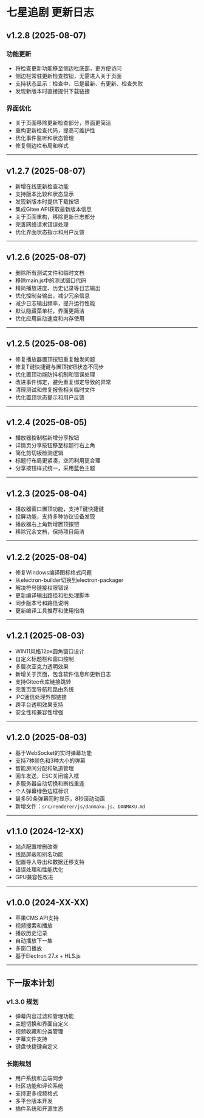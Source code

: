 # 七星追剧 更新日志

## v1.2.8 (2025-08-07)

### 功能更新

- 将检查更新功能移至侧边栏底部，更方便访问
- 侧边栏常驻更新检查按钮，无需进入关于页面
- 支持状态显示：检查中、已是最新、有更新、检查失败
- 发现新版本时直接提供下载链接

### 界面优化

- 关于页面移除更新检查部分，界面更简洁
- 重构更新检查代码，提高可维护性
- 优化事件监听和状态管理
- 修复侧边栏布局和样式

---

## v1.2.7 (2025-08-07)

- 新增在线更新检查功能
- 支持版本比较和状态显示
- 发现新版本时提供下载按钮
- 集成Gitee API获取最新版本信息
- 关于页面重构，移除更新日志部分
- 完善网络请求错误处理
- 优化界面状态指示和用户反馈

---

## v1.2.6 (2025-08-07)

- 删除所有测试文件和临时文档
- 移除main.js中的测试窗口代码
- 精简播放进度、历史记录等日志输出
- 优化控制台输出，减少冗余信息
- 减少日志输出频率，提升运行性能
- 默认隐藏菜单栏，界面更简洁
- 优化应用启动速度和内存使用

---

## v1.2.5 (2025-08-06)

- 修复播放器置顶按钮重复触发问题
- 修复T键快捷键与置顶按钮状态不同步
- 优化置顶功能防抖机制和错误处理
- 改进事件绑定，避免重复绑定导致的异常
- 清理测试和修复报告相关临时文件
- 优化置顶状态提示和用户反馈

---

## v1.2.4 (2025-08-05)

- 播放器控制栏新增分享按钮
- 详情页分享按钮移至标题行右上角
- 简化剪切板检测逻辑
- 标题行布局更紧凑，空间利用更合理
- 分享按钮样式统一，采用蓝色主题

---

## v1.2.3 (2025-08-04)

- 播放器窗口置顶功能，支持T键快捷键
- 投屏功能，支持多种协议设备发现
- 播放器右上角新增置顶按钮
- 移除冗余文档，保持项目简洁

---

## v1.2.2 (2025-08-04)

- 修复Windows编译图标格式问题
- 从electron-builder切换到electron-packager
- 解决符号链接权限错误
- 更新编译输出路径和批处理脚本
- 同步版本号和路径说明
- 更新编译工具推荐和使用指南

---

## v1.2.1 (2025-08-03)

- WIN11风格12px圆角窗口设计
- 自定义标题栏和窗口控制
- 多层次亚克力透明效果
- 新增关于页面，包含软件信息和更新日志
- 支持Gitee仓库链接跳转
- 完善页面导航和路由系统
- IPC通信处理外部链接
- 跨平台透明效果支持
- 安全性和兼容性增强

---

## v1.2.0 (2025-08-03)

- 基于WebSocket的实时弹幕功能
- 支持7种颜色和3种大小的弹幕
- 智能房间分配和轨道管理
- 回车发送，ESC关闭输入框
- 多服务器自动切换和断线重连
- 个人弹幕绿色边框标识
- 最多50条弹幕同时显示，8秒滚动动画
- 新增文件：`src/renderer/js/danmaku.js`、`DANMAKU.md`

---

## v1.1.0 (2024-12-XX)

- 站点配置增删改查
- 线路屏蔽和别名功能
- 配置导入导出和数据迁移支持
- 错误处理和性能优化
- GPU兼容性改进

---

## v1.0.0 (2024-XX-XX)

- 苹果CMS API支持
- 视频搜索和播放
- 播放历史记录
- 自动播放下一集
- 多窗口播放
- 基于Electron 27.x + HLS.js

---

## 下一版本计划

### v1.3.0 规划

- 弹幕内容过滤和管理功能
- 主题切换和界面自定义
- 视频收藏和分类管理
- 字幕文件支持
- 键盘快捷键自定义

### 长期规划

- 用户系统和云端同步
- 社区功能和评论系统
- 支持更多视频格式
- 多平台版本开发
- 插件系统和开源生态
